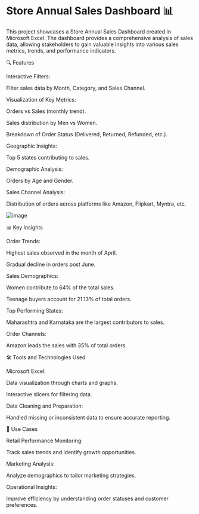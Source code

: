 # Store Annual Sales Dashboard 📊
This project showcases a Store Annual Sales Dashboard created in Microsoft Excel. The dashboard provides a comprehensive analysis of sales data, allowing stakeholders to gain valuable insights into various sales metrics, trends, and performance indicators.

🔍 Features

Interactive Filters:

Filter sales data by Month, Category, and Sales Channel.

Visualization of Key Metrics:

Orders vs Sales (monthly trend).

Sales distribution by Men vs Women.

Breakdown of Order Status (Delivered, Returned, Refunded, etc.).

Geographic Insights:

Top 5 states contributing to sales.

Demographic Analysis:

Orders by Age and Gender.

Sales Channel Analysis:

Distribution of orders across platforms like Amazon, Flipkart, Myntra, etc.

![image](https://github.com/user-attachments/assets/68059feb-8ee3-4d9b-97fd-924cf63aad4b)


📊 Key Insights

Order Trends:

Highest sales observed in the month of April.

Gradual decline in orders post June.

Sales Demographics:

Women contribute to 64% of the total sales.

Teenage buyers account for 21.13% of total orders.

Top Performing States:

Maharashtra and Karnataka are the largest contributors to sales.

Order Channels:

Amazon leads the sales with 35% of total orders.

🛠 Tools and Technologies Used

Microsoft Excel:

Data visualization through charts and graphs.

Interactive slicers for filtering data.

Data Cleaning and Preparation:

Handled missing or inconsistent data to ensure accurate reporting.

🎯 Use Cases

Retail Performance Monitoring:

Track sales trends and identify growth opportunities.

Marketing Analysis:

Analyze demographics to tailor marketing strategies.

Operational Insights:

Improve efficiency by understanding order statuses and customer preferences.

